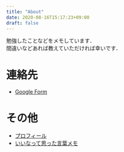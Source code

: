 ```yaml
---
title: "About"
date: 2020-08-16T15:17:23+09:00
draft: false
---
```

<!--more-->
勉強したことなどをメモしています．  
間違いなどあれば教えていただければ幸いです．
# 連絡先
- [Google Form](https://forms.gle/jVEM3XQQ6jgRwEwv8)
# その他
- [プロフィール](https://profile-yuhi-sa.vercel.app)
- [いいなって思った言葉メモ](https://yuhi-sa.github.io/posts/quotations/)